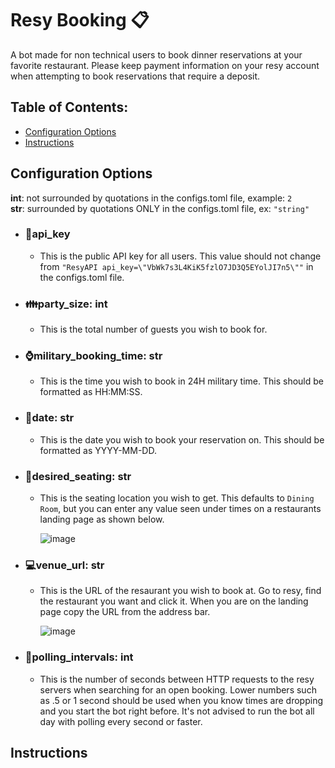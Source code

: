 # Resy Booking  :clipboard:
A bot made for non technical users to book dinner reservations at your favorite restaurant. Please keep payment information on your resy account when attempting to book reservations that require a deposit.

## Table of Contents:  
- [Configuration Options](#configuration-options)
- [Instructions](#instructions)  

## Configuration Options
**int**: not surrounded by quotations in the configs.toml file, example: ```2```  
**str**: surrounded by quotations ONLY in the configs.toml file, ex: ```"string"```
- ### :key:api_key
  - This is the public API key for all users. This value should not change from ```"ResyAPI api_key=\"VbWk7s3L4KiK5fzlO7JD3Q5EYolJI7n5\""``` in the configs.toml file.

- ### :family:party_size: int
  - This is the total number of guests you wish to book for.
 
- ### :watch:military_booking_time: str
  - This is the time you wish to book in 24H military time. This should be formatted as HH:MM:SS.
 
- ### :calendar:date: str
  - This is the date you wish to book your reservation on. This should be formatted as YYYY-MM-DD.
 
- ### :toilet:desired_seating: str
  - This is the seating location you wish to get. This defaults to ```Dining Room```, but you can enter any value seen under times on a restaurants landing page as shown below.
    
    ![image](https://github.com/user-attachments/assets/76525c3f-eceb-4d1a-b1f1-0603804d4563)

- ### :computer:venue_url: str
  - This is the URL of the resaurant you wish to book at. Go to resy, find the restaurant you want and click it. When you are on the landing page copy the URL from the address bar.
 
    ![image](https://github.com/user-attachments/assets/4d9be5dc-ab43-4e77-8fac-d966804946ef)

- ### :incoming_envelope:polling_intervals: int
  - This is the number of seconds between HTTP requests to the resy servers when searching for an open booking. Lower numbers such as .5 or 1 second should be used when you know times are dropping and you start the bot right before. It's not advised to run the bot all day with polling every second or faster.

## Instructions
